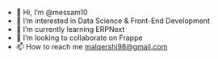 - 👋 Hi, I’m @messam10
- 👀 I’m interested in Data Science & Front-End Development
- 🌱 I’m currently learning ERPNext
- 💞️ I’m looking to collaborate on Frappe
- 📫 How to reach me malqershi98@gmail.com

<!---
messam10/messam10 is a ✨ special ✨ repository because its `README.md` (this file) appears on your GitHub profile.
You can click the Preview link to take a look at your changes.
--->
